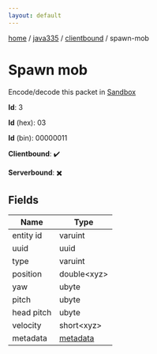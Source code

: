 ```yaml
---
layout: default
---
```


[home](/)  /  [java335](/protocol/java335)  /  [clientbound](/protocol/java335/clientbound)  /  spawn-mob

# Spawn mob

Encode/decode this packet in [Sandbox](../../../sandbox/java335#clientbound.spawn_mob)

**Id**: 3

**Id** (hex): 03

**Id** (bin): 00000011

**Clientbound**: ✔️

**Serverbound**: ✖️

## Fields

Name | Type
---|---
entity id | varuint
uuid | uuid
type | varuint
position | double&lt;xyz&gt;
yaw | ubyte
pitch | ubyte
head pitch | ubyte
velocity | short&lt;xyz&gt;
metadata | [metadata](/protocol/java335/metadata)
